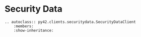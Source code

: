 # Security Data

```eval_rst
.. autoclass:: py42.clients.securitydata.SecurityDataClient
    :members:
    :show-inheritance:
```

